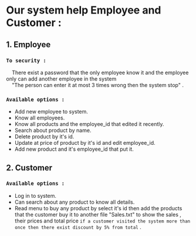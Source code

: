 # Our system help Employee and Customer :

## 1. Employee
### ```To security : ```
<p> &nbsp &nbsp There exist a password that the only employee know it and the employee only can add another employee in the system 
  <br> &nbsp &nbsp "The person can enter it at most 3 times wrong then the system stop" .</p>

### ```Available options : ``` 
* Add new employee to system.
* Know all employees.
* Know all products and the employee_id that edited it recently.
* Search about product by name.
* Delete product by it's id.
* Update at price of product by it's id and edit employee_id.
* Add new product and it's employee_id that put it.

## 2. Customer
### ```Available options : ``` 
* Log in to system.
* Can search about any product to know all details.
* Read menu to buy any product by select it's id then add the products that the customer buy it to another file "Sales.txt"
to show the sales , their prices and total price ```if a customer visited the system more than once then there exist discount by 5% from total``` .
